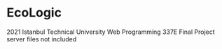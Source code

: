 # EcoLogic

2021 Istanbul Technical University Web Programming 337E Final Project
server files not included

